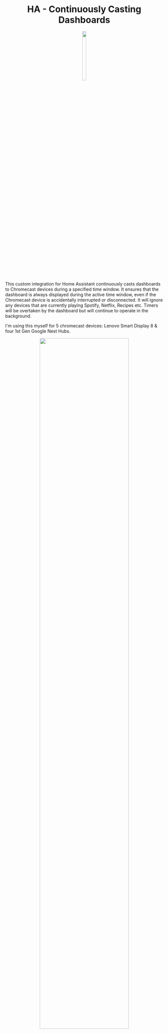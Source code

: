 # <center>**HA - Continuously Casting Dashboards** </center>

<p align="center">
  <img src="branding/logo.png" width=15% height=20%>
</p>

This custom integration for Home Assistant continuously casts dashboards to Chromecast devices during a specified time window. It ensures that the dashboard is always displayed during the active time window, even if the Chromecast device is accidentally interrupted or disconnected. It will ignore any devices that are currently playing Spotify, Netflix, Recipes etc. Timers will be overtaken by the dashboard but will continue to operate in the background.

I'm using this myself for 5 chromecast devices: Lenovo Smart Display 8 & four 1st Gen Google Nest Hubs.

<p align="center">
  <img src="https://github.com/b0mbays/continuously_casting_dashboards/assets/55556007/9cc32333-312e-41cf-bca0-e531e535a268" width=75% height=75%>
</p>
<br/><br/>

# ✨**Features:**

* Automatically casts specified Home Assistant dashboards to Chromecast devices.
* Monitors the casting state of each device and resumes casting if interrupted.
* Custom entity states for when to cast a dashboard (both globally and individual dashboards)
* Multiple dashboard casting for the same device (cast different dashboards at different times).
* Configurable global time window for active casting.
* Configurable casting interval.
* Configurable volume per device.
* Configurable start and end times per device.
* Google Home Speaker Group support.
* **Exposes sensors for configuring and viewing global settings:**

  * `sensor.cast_delay`
  * `sensor.logging_level`
  * `sensor.start_time`
  * `sensor.end_time`
  * `sensor.switch_entity_id`
  * `sensor.switch_entity_state`

  These sensors can be set via actions. For example:

  ```yaml
  action: continuously_casting_dashboards.set_cast_delay
  target:
    entity_id: sensor.cast_delay
  data:
    value: 60  # Must be between 5-300 seconds
  ```

  ```yaml
  action: continuously_casting_dashboards.set_logging_level
  target:
    entity_id: sensor.logging_level
  data:
    value: debug  # Must be one of: debug, info, warning, error, critical
  ```

  ```yaml
  action: continuously_casting_dashboards.set_start_time
  target:
    entity_id: sensor.start_time
  data:
    value: "07:00"  # Must be in HH:MM format
  ```

  ```yaml
  action: continuously_casting_dashboards.set_end_time
  target:
    entity_id: sensor.end_time
  data:
    value: "23:00"  # Must be in HH:MM format
  ```

  ```yaml
  action: continuously_casting_dashboards.set_switch_entity
  target:
    entity_id: sensor.switch_entity_id
  data:
    value: input_boolean.global_ccd_cast  # Must be a valid entity ID
  ```

  ```yaml
  action: continuously_casting_dashboards.set_switch_state
  target:
    entity_id: sensor.switch_entity_state
  data:
    value: "on"  # Any string value
  ```

<br/><br/>

# ✅ **Requirements:**

1. **Home Assistant**

2. **[HTTPS External Access](https://www.makeuseof.com/secure-home-assistant-installation-free-ssl-certificate/?newsletter_popup=1)** which HA requires for casting and the HACS Addon installed. **Alternatively, if you have a Nabu Casa subscription then this is already set up for you.**

   * *This **does** work without external access if you are behind a valid SSL cert locally*

3. **Trusted network setup** for each Chromecast device to avoid logging in. See guide [here](https://blog.fuzzymistborn.com/homeassistant-and-catt-cast-all-the-things/) and follow the 'Trusted Networks' section.

   ```yaml
   homeassistant:
     external_url: "<your-external-url-for-home-assistant>"
     auth_providers:
       - type: trusted_networks
         trusted_networks:
           - 192.168.12.236/32
           - 192.168.12.22/32
           - 192.168.12.217/32
         trusted_users:
           192.168.12.236: <your-user-id>
           192.168.12.22: <your-user-id>
           192.168.12.217: <your-user-id>
         allow_bypass_login: true
       - type: homeassistant
   ```

4. **[ha-catt-fix](https://github.com/swiergot/ha-catt-fix)** setup to keep the display 'awake'.

5. **[Kiosk Mode](https://github.com/NemesisRE/kiosk-mode)** for fullscreen dashboards.

<br/><br/>

# 🚀**Installation**

### **HACS**

1. Go to the HACS panel in Home Assistant.
2. Click on the three dots > "Custom repositories".
3. Enter `b0mbays/continuously_casting_dashboards`, select "Integration" and click "Add".
4. Install via the Integrations tab.
5. Restart Home Assistant.
6. Setup devices in `configuration.yaml` or via UI.

<br/><br/>

# 🔧**How does it work?**

This integration uses [CATT](https://github.com/skorokithakis/catt) to check the state of each Chromecast every 45 seconds (configurable). If no media is playing, it re-casts the dashboard. Media like YouTube/Spotify will be ignored.

HTTPS is required. Either via your own SSL setup or with Nabu Casa.

<br/><br/>

# 🏠**Configuration**

### UI Configuration

1. Go to **Settings** > **Devices & Services** > **Add Integration**.
2. Search for "Continuously Casting Dashboards".
3. Follow the prompts to configure global and per-device settings.

### YAML Configuration

```yaml
continuously_casting_dashboards:
  logging_level: warning
  cast_delay: 45
  start_time: "07:00"
  end_time: "01:00"
  switch_entity_id: input_boolean.global_ccd_cast
  switch_entity_state: on
  devices:
    "Office display":
      - dashboard_url: "http://192.168.12.104:8123/nest-dashboard/default_view?kiosk"
        volume: 7
        start_time: "06:00"
        end_time: "18:00"
    "Kitchen display":
      - dashboard_url: "http://192.168.12.104:8123/kitchen-dashboard/default_view?kiosk"
        volume: 9
        start_time: "06:00"
        end_time: "22:00"
```

<br/><br/>

# **↕️ Multiple dashboard casting**

You can cast different dashboards to the same device at different times:

```yaml
"Office display":
  - dashboard_url: "http://192.168.12.104:8123/day-dashboard/default_view?kiosk"
    start_time: "07:00"
    end_time: "23:59"
  - dashboard_url: "http://192.168.12.104:8123/night-dashboard/default_view?kiosk"
    start_time: "00:01"
    end_time: "03:00"
```

<br/><br/>

# **🎮 Casting based on entity states**

Create an entity to control global casting:

```yaml
input_boolean:
  global_ccd_cast:
    name: "CCD Global Casting"
    initial: on
```

And reference it in your integration:

```yaml
continuously_casting_dashboards:
  switch_entity_id: input_boolean.global_ccd_cast
```

You can also use custom entity states:

```yaml
continuously_casting_dashboards:
  switch_entity_id: sensor.presence_mode
  switch_entity_state: home
```

Or per-dashboard states:

```yaml
"Living Room Display":
  - dashboard_url: "http://192.168.1.10:8123/lovelace/dashboard?kiosk"
    switch_entity_id: sensor.living_room_mode
    switch_entity_state: entertainment
```

<br/><br/>

# ️⚠️**Troubleshooting**

* **DashCast notification on Android:**

  > Go to Settings > Google > All Services > Devices & sharing > Cast options > Turn off media controls.

* **Dashboard stops casting quickly:**

  > Likely ha-catt-fix isn't working. Set logging to `debug` and check logs for the state output. It should show `Dummy`.

```text
DEBUG (MainThread) [custom_components.continuously_casting_dashboards.dashboard_caster] Status output for Office display when checking for dashboard state 'Dummy': Title: Dummy
```
